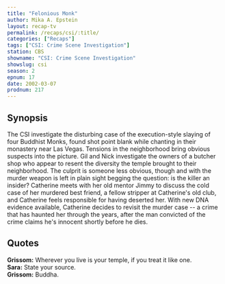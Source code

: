 ```yaml
---
title: "Felonious Monk"
author: Mika A. Epstein
layout: recap-tv
permalink: /recaps/csi/:title/
categories: ["Recaps"]
tags: ["CSI: Crime Scene Investigation"]
station: CBS
showname: "CSI: Crime Scene Investigation"
showslug: csi
season: 2  
epnum: 17
date: 2002-03-07
prodnum: 217  
---
```


## Synopsis

The CSI investigate the disturbing case of the execution-style slaying of four Buddhist Monks, found shot point blank while chanting in their monastery near Las Vegas. Tensions in the neighborhood bring obvious suspects into the picture. Gil and Nick investigate the owners of a butcher shop who appear to resent the diversity the temple brought to their neighborhood. The culprit is someone less obvious, though and with the murder weapon is left in plain sight begging the question: is the killer an insider? Catherine meets with her old mentor Jimmy to discuss the cold case of her murdered best friend, a fellow stripper at Catherine's old club, and Catherine feels responsible for having deserted her. With new DNA evidence available, Catherine decides to revisit the murder case -- a crime that has haunted her through the years, after the man convicted of the crime claims he's innocent shortly before he dies.

## Quotes

**Grissom:** Wherever you live is your temple, if you treat it like one.  
**Sara:** State your source.  
**Grissom:** Buddha.

